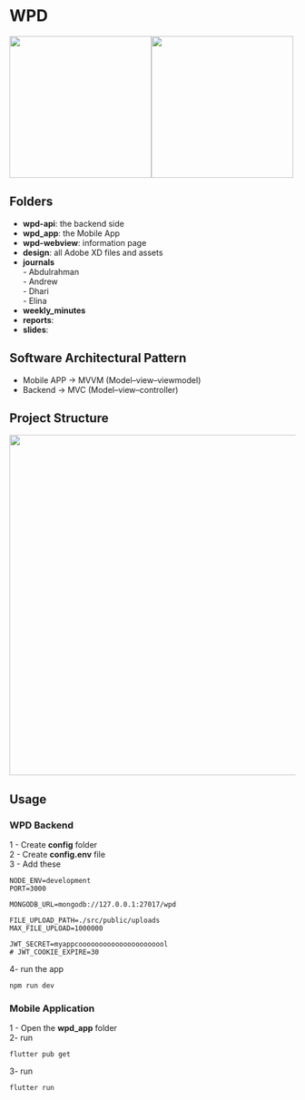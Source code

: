 # WPD

<img src="https://user-images.githubusercontent.com/24327781/134834641-a10c2096-a727-4eda-8da6-e89b12cb5c26.png" width="250" /><img src="https://user-images.githubusercontent.com/24327781/134834647-ce9cd8a0-4a94-4a7c-827c-a351c8478d96.png" width="250" />

## Folders
  - **wpd-api**: the backend side
  - **wpd_app**: the Mobile App
  - **wpd-webview**: information page
  - **design**: all Adobe XD files and assets
  - **journals** </br>
        - Abdulrahman </br>
        - Andrew </br>
        - Dhari </br>
        - Elina </br>
  - **weekly_minutes** </br>
  - **reports**: 
  - **slides**:


## Software Architectural Pattern
  - Mobile APP -> MVVM (Model–view–viewmodel)
  - Backend -> MVC (Model–view–controller)


## Project Structure

<img src="https://user-images.githubusercontent.com/24327781/119294381-f248e580-bc19-11eb-80f8-4d3f2107c12b.png" width="600" />


## Usage

### WPD Backend

1 - Create **config** folder   </br>
2 - Create **config.env** file </br>
3 - Add these
```env
NODE_ENV=development
PORT=3000

MONGODB_URL=mongodb://127.0.0.1:27017/wpd

FILE_UPLOAD_PATH=./src/public/uploads
MAX_FILE_UPLOAD=1000000

JWT_SECRET=myappcoooooooooooooooooooool
# JWT_COOKIE_EXPIRE=30
```

4- run the app
```shell
npm run dev
```
### Mobile Application

1 - Open the **wpd_app** folder </br>
2- run </br>
```shell
flutter pub get
``` 
3- run </br>
```shell
flutter run
```


